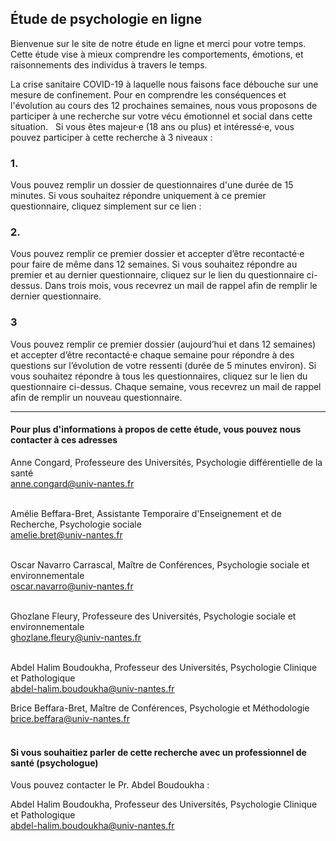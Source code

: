 ## Étude de psychologie en ligne

Bienvenue sur le site de notre étude en ligne et merci pour votre temps. Cette étude vise à mieux comprendre les comportements, émotions, et raisonnements des individus à travers le temps. 

La crise sanitaire COVID-19 à laquelle nous faisons face débouche sur une mesure de confinement. Pour en comprendre les conséquences et l'évolution au cours des 12 prochaines semaines, nous vous proposons de participer à une recherche sur votre vécu émotionnel et social dans cette situation.
 
Si vous êtes majeur·e (18 ans ou plus) et intéressé·e, vous pouvez participer à cette recherche à 3 niveaux :

### 1.

Vous pouvez remplir un dossier de questionnaires d'une durée de 15 minutes. Si vous souhaitez répondre uniquement à ce premier questionnaire, cliquez simplement sur ce lien : 

### 2.

Vous pouvez remplir ce premier dossier et accepter d’être recontacté·e pour faire de même dans 12 semaines. Si vous souhaitez répondre au premier et au dernier questionnaire, cliquez sur le lien du questionnaire ci-dessus. Dans trois mois, vous recevrez un mail de rappel afin de remplir le dernier questionnaire. 

### 3

Vous pouvez remplir ce premier dossier (aujourd’hui et dans 12 semaines) et accepter d’être recontacté·e chaque semaine pour répondre à des questions sur l’évolution de votre ressenti (durée de 5 minutes environ). Si vous souhaitez répondre à tous les questionnaires, cliquez sur le lien du questionnaire ci-dessus. Chaque semaine, vous recevrez un mail de rappel afin de remplir un nouveau questionnaire. 

---

#### Pour plus d'informations à propos de cette étude, vous pouvez nous contacter à ces adresses

Anne Congard, Professeure des Universités, Psychologie différentielle de la santé <br/>
<a href="mailto:anne.congard@univ-nantes.fr">anne.congard@univ-nantes.fr</a> <br/><br/>

Amélie Beffara-Bret, Assistante Temporaire d'Enseignement et de Recherche, Psychologie sociale <br/>
<a href="mailto:amelie.bret@univ-nantes.fr">amelie.bret@univ-nantes.fr</a> <br/><br/>

Oscar Navarro Carrascal, Maître de Conférences, Psychologie sociale et environnementale <br/>
<a href="mailto:oscar.navarro@univ-nantes.fr">oscar.navarro@univ-nantes.fr</a> <br/><br/>

Ghozlane Fleury, Professeure des Universités, Psychologie sociale et environnementale <br/>
<a href="mailto:ghozlane.fleury@univ-nantes.fr">ghozlane.fleury@univ-nantes.fr</a> <br/><br/>

Abdel Halim Boudoukha, Professeur des Universités, Psychologie Clinique et Pathologique <br/>
<a href="mailto:abdel-halim.boudoukha@univ-nantes.fr">abdel-halim.boudoukha@univ-nantes.fr</a>

Brice Beffara-Bret, Maître de Conférences, Psychologie et Méthodologie  <br/>
<a href="mailto:brice.beffara@univ-nantes.fr">brice.beffara@univ-nantes.fr</a> <br/><br/>

#### Si vous souhaitiez parler de cette recherche avec un professionnel de santé (psychologue)
Vous pouvez contacter le Pr. Abdel Boudoukha :

Abdel Halim Boudoukha, Professeur des Universités, Psychologie Clinique et Pathologique <br/>
<a href="mailto:abdel-halim.boudoukha@univ-nantes.fr">abdel-halim.boudoukha@univ-nantes.fr</a>
